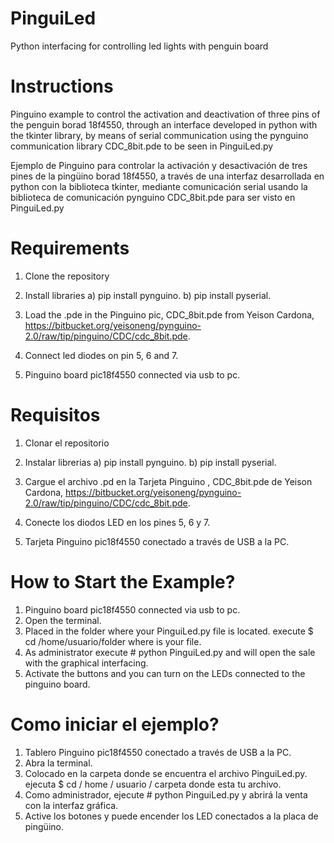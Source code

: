 # PinguiLed
Python interfacing for controlling led lights with penguin board

# Instructions
Pinguino example to control the activation and deactivation of three pins of the penguin borad 18f4550, through an interface developed in python with the tkinter library, by means of serial communication using the pynguino communication library CDC_8bit.pde to be seen in PinguiLed.py

Ejemplo de Pinguino para controlar la activación y desactivación de tres pines de la pingüino borad 18f4550, a través de una interfaz desarrollada en python con la biblioteca tkinter, mediante comunicación serial usando la biblioteca de comunicación pynguino CDC_8bit.pde para ser visto en PinguiLed.py
# Requirements
1) Clone the repository

2) Install libraries 
   a) pip install pynguino.
   b) pip install pyserial.

3) Load the .pde in the Pinguino pic, CDC_8bit.pde from Yeison Cardona, https://bitbucket.org/yeisoneng/pynguino-2.0/raw/tip/pinguino/CDC/cdc_8bit.pde.

4) Connect led diodes on pin 5, 6 and 7.

5) Pinguino board pic18f4550 connected via usb to pc.
# Requisitos 
1) Clonar el repositorio
2) Instalar librerias
a) pip install pynguino.
b) pip install pyserial.

3) Cargue el archivo .pd en la Tarjeta Pinguino , CDC_8bit.pde de Yeison Cardona, https://bitbucket.org/yeisoneng/pynguino-2.0/raw/tip/pinguino/CDC/cdc_8bit.pde.

4) Conecte los diodos LED en los pines 5, 6 y 7.

5) Tarjeta Pinguino pic18f4550 conectado a través de USB a la PC.

# How to Start the Example?
1) Pinguino board pic18f4550 connected via usb to pc.
2) Open the terminal.
3) Placed in the folder where your PinguiLed.py file is located. execute $ cd /home/usuario/folder where is your file.
4) As administrator execute # python PinguiLed.py and will open the sale with the graphical interfacing.
5) Activate the buttons and you can turn on the LEDs connected to the pinguino board.
# Como iniciar el ejemplo?
1) Tablero Pinguino pic18f4550 conectado a través de USB a la PC.
2) Abra la terminal.
3) Colocado en la carpeta donde se encuentra el archivo PinguiLed.py. ejecuta $ cd / home / usuario / carpeta donde esta tu archivo.
4) Como administrador, ejecute # python PinguiLed.py y abrirá la venta con la interfaz gráfica.
5) Active los botones y puede encender los LED conectados a la placa de pingüino.

